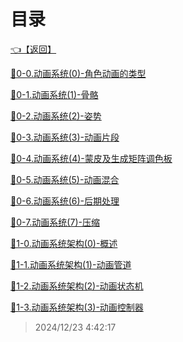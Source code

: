 # 目录  


[👈【返回】](/--Catalog--/游戏引擎架构/C.渲染、动画、物理系统/--Catalog--C.渲染、动画、物理系统)  


[📜0-0.动画系统(0)-角色动画的类型](/游戏引擎架构/C.渲染、动画、物理系统/动画系统/0-0.动画系统(0)-角色动画的类型)  

[📜0-1.动画系统(1)-骨骼](/游戏引擎架构/C.渲染、动画、物理系统/动画系统/0-1.动画系统(1)-骨骼)  

[📜0-2.动画系统(2)-姿势](/游戏引擎架构/C.渲染、动画、物理系统/动画系统/0-2.动画系统(2)-姿势)  

[📜0-3.动画系统(3)-动画片段](/游戏引擎架构/C.渲染、动画、物理系统/动画系统/0-3.动画系统(3)-动画片段)  

[📜0-4.动画系统(4)-蒙皮及生成矩阵调色板](/游戏引擎架构/C.渲染、动画、物理系统/动画系统/0-4.动画系统(4)-蒙皮及生成矩阵调色板)  

[📜0-5.动画系统(5)-动画混合](/游戏引擎架构/C.渲染、动画、物理系统/动画系统/0-5.动画系统(5)-动画混合)  

[📜0-6.动画系统(6)-后期处理](/游戏引擎架构/C.渲染、动画、物理系统/动画系统/0-6.动画系统(6)-后期处理)  

[📜0-7.动画系统(7)-压缩](/游戏引擎架构/C.渲染、动画、物理系统/动画系统/0-7.动画系统(7)-压缩)  

[📜1-0.动画系统架构(0)-概述](/游戏引擎架构/C.渲染、动画、物理系统/动画系统/1-0.动画系统架构(0)-概述)  

[📜1-1.动画系统架构(1)-动画管道](/游戏引擎架构/C.渲染、动画、物理系统/动画系统/1-1.动画系统架构(1)-动画管道)  

[📜1-2.动画系统架构(2)-动画状态机](/游戏引擎架构/C.渲染、动画、物理系统/动画系统/1-2.动画系统架构(2)-动画状态机)  

[📜1-3.动画系统架构(3)-动画控制器](/游戏引擎架构/C.渲染、动画、物理系统/动画系统/1-3.动画系统架构(3)-动画控制器)  







> 2024/12/23 4:42:17
